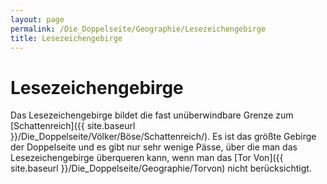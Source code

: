 ```yaml
---
layout: page
permalink: /Die_Doppelseite/Geographie/Lesezeichengebirge
title: Lesezeichengebirge
---
```


# Lesezeichengebirge

Das Lesezeichengebirge bildet die fast unüberwindbare Grenze zum [Schattenreich]({{ site.baseurl }}/Die_Doppelseite/Völker/Böse/Schattenreich/). Es ist das größte Gebirge der Doppelseite und es gibt nur sehr wenige Pässe, über die man das Lesezeichengebirge überqueren kann, wenn man das [Tor Von]({{ site.baseurl }}/Die_Doppelseite/Geographie/Torvon) nicht berücksichtigt.

